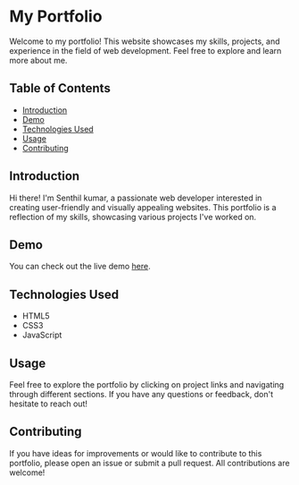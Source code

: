 # My Portfolio

Welcome to my portfolio! This website showcases my skills, projects, and experience in the field of web development. Feel free to explore and learn more about me.

## Table of Contents
- [Introduction](#introduction)
- [Demo](#demo)
- [Technologies Used](#technologies-used)
- [Usage](#usage)
- [Contributing](#contributing)
  
## Introduction

Hi there! I'm Senthil kumar, a passionate web developer interested in creating user-friendly and visually appealing websites. This portfolio is a reflection of my skills, showcasing various projects I've worked on.

## Demo

You can check out the live demo [here](https://classy-x.github/Portfolio/).

## Technologies Used

- HTML5
- CSS3
- JavaScript

## Usage

Feel free to explore the portfolio by clicking on project links and navigating through different sections. If you have any questions or feedback, don't hesitate to reach out!

## Contributing

If you have ideas for improvements or would like to contribute to this portfolio, please open an issue or submit a pull request. All contributions are welcome!


